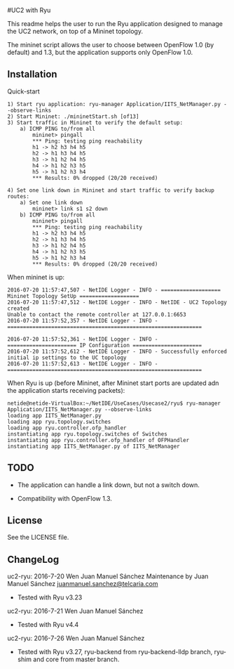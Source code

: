 #UC2 with Ryu

This readme helps the user to run the Ryu application designed to manage the UC2 network, on top of a Mininet topology.

The mininet script allows the user to choose between OpenFlow 1.0 (by default) and 1.3, but the application supports only OpenFlow 1.0.

## Installation

Quick-start

```
1) Start ryu application: ryu-manager Application/IITS_NetManager.py --observe-links
2) Start Mininet: ./mininetStart.sh [of13]
3) Start traffic in Mininet to verify the default setup:
	a) ICMP PING to/from all
		mininet> pingall
		*** Ping: testing ping reachability
		h1 -> h2 h3 h4 h5
		h2 -> h1 h3 h4 h5
		h3 -> h1 h2 h4 h5
		h4 -> h1 h2 h3 h5
		h5 -> h1 h2 h3 h4
		*** Results: 0% dropped (20/20 received)

4) Set one link down in Mininet and start traffic to verify backup routes:
	a) Set one link down
		mininet> link s1 s2 down
	b) ICMP PING to/from all
		mininet> pingall
		*** Ping: testing ping reachability
		h1 -> h2 h3 h4 h5
		h2 -> h1 h3 h4 h5
		h3 -> h1 h2 h4 h5
		h4 -> h1 h2 h3 h5
		h5 -> h1 h2 h3 h4
		*** Results: 0% dropped (20/20 received)

```

When mininet is up:
```
2016-07-20 11:57:47,507 - NetIDE Logger - INFO - =================== Mininet Topology SetUp ===================
2016-07-20 11:57:47,512 - NetIDE Logger - INFO - NetIDE - UC2 Topology created
Unable to contact the remote controller at 127.0.0.1:6653
2016-07-20 11:57:52,357 - NetIDE Logger - INFO - ==============================================================

2016-07-20 11:57:52,361 - NetIDE Logger - INFO - ====================== IP Configuration ======================
2016-07-20 11:57:52,612 - NetIDE Logger - INFO - Successfully enforced initial ip settings to the UC topology
2016-07-20 11:57:52,613 - NetIDE Logger - INFO - ==============================================================
```

When Ryu is up (before Mininet, after Mininet start ports are updated adn the application starts receiving packets):
```
netide@netide-VirtualBox:~/NetIDE/UseCases/Usecase2/ryu$ ryu-manager Application/IITS_NetManager.py --observe-links
loading app IITS_NetManager.py
loading app ryu.topology.switches
loading app ryu.controller.ofp_handler
instantiating app ryu.topology.switches of Switches
instantiating app ryu.controller.ofp_handler of OFPHandler
instantiating app IITS_NetManager.py of IITS_NetManager
```

## TODO

* The application can handle a link down, but not a switch down.

* Compatibility with OpenFlow 1.3.

## License

See the LICENSE file.

## ChangeLog

uc2-ryu: 2016-7-20 Wen Juan Manuel Sánchez
Maintenance by Juan Manuel Sánchez
<juanmanuel.sanchez@telcaria.com>

  * Tested with Ryu v3.23

uc2-ryu: 2016-7-21 Wen Juan Manuel Sánchez

  * Tested with Ryu v4.4

uc2-ryu: 2016-7-26 Wen Juan Manuel Sánchez

  * Tested with Ryu v3.27, ryu-backend from ryu-backend-lldp branch, ryu-shim and core from master branch.
